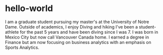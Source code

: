 # hello-world
I am a graduate student pursuing my master's at the University of Notre Dame. Outside of academics, I enjoy Diving and hiking
I've been a student-athlete for the past 5 years and have been diving since I was 7. I was born in Mexico City but now call Vancouver Canada home. I earned a degree in Finance but am now focusing on business analytics with an emphasis on Sports Analytics. 
